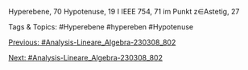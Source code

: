 Hyperebene, 70
Hypotenuse, 19
I
IEEE 754, 71
im Punkt z∈Astetig, 27

   Tags & Topics:
   #Hyperebene
   #hypereben
   #Hypotenuse

[Previous: #Analysis-Lineare_Algebra-230308_802](Analysis-Lineare_Algebra-230308_802.md)

[Next: #Analysis-Lineare_Algebra-230308_802](Analysis-Lineare_Algebra-230308_802.md)